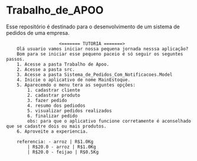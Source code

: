 # Trabalho_de_APOO
Esse repositório é destinado para o desenvolvimento de um sistema de pedidos de uma empresa.

                        <======= TUTORIA =======>
        Olá usuario vamos iniciar nossa pequena jornada nesssa aplicação?
        Bom para se iniciar esse pequeno paceio é só seguir os seguntes passos.
        1. Acesse a pasta Trabalho de Apoo.
        2. Acesse a pasta src.
        3. Acesse a pasta Sistema_de_Pedidos_Com_Notificacoes.Model
        4. Inicie o aplicativo de nome MainEstoque. 
        5. Aparecemdo o menu tera as seguntes opções:
            1. cadastrar cliente
            2. cadastrar produto
            3. fazer pedido
            4. resumo dos pediodos
            5. visualizar pedidos realizados
            6. finalizar pedido
            obs: para que o aplicativo funcione corretamente é aconselhado que se cadastre dois ou mais produtos.
        6. Aproveite a experiencia.

        referencia: - arroz | R$1.0Kg
            | R$20.0 - arroz | R$1.0Kg
            | R$20.0 - feijao | R$0.5Kg